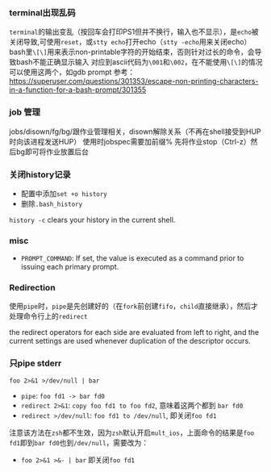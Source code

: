 ### terminal出现乱码
`terminal`的输出变乱（按回车会打印PS1但并不换行，输入也不显示），是`echo`被关闭导致,可使用`reset`，或`stty echo`打开echo（`stty -echo`用来关闭echo）
bash里`\[\]`用来表示non-printable字符的开始结束，否则针对过长的命令，会导致bash不能正确显示输入
对应到ascii代码为`\001`和`\002`，在不能使用`\[\]`的情况可以使用这两个，如gdb prompt
参考：https://superuser.com/questions/301353/escape-non-printing-characters-in-a-function-for-a-bash-prompt/301355

### job 管理
jobs/disown/fg/bg/跟作业管理相关，disown解除关系（不再在shell接受到HUP时向该进程发送HUP）
使用时jobspec需要加前缀%
先将作业stop（Ctrl-z）然后bg即可将作业放置后台

### 关闭history记录
- 配置中添加`set +o history`
- 删除`.bash_history`

`history -c` clears your history in the current shell.

### misc
- `PROMPT_COMMAND`: If set, the value is executed as a command prior to issuing each primary prompt.

### Redirection
使用`pipe`时，`pipe`是先创建好的（在`fork`前创建`fifo`，`child`直接继承），然后才处理命令行上的`redirect`

the redirect operators for each side are evaluated from left to right, and the current settings are used whenever duplication of the descriptor occurs.

### 只pipe stderr
`foo 2>&1 >/dev/null | bar`
- `pipe`: `foo fd1 -> bar fd0`
- `redirect 2>&1`: `copy foo fd1 to foo fd2`, 意味着这两个都到 `bar fd0`
- `redirect >/dev/null`: `foo fd1 to /dev/null`, 即关闭`foo fd1`

注意该方法在`zsh`都不生效，因为`zsh`默认开启`mult_ios`，上面命令的结果是`foo fd1`即到`bar fd0`也到`/dev/null`，需要改为：
- `foo 2>&1 >&- | bar` 即关闭`foo fd1`


